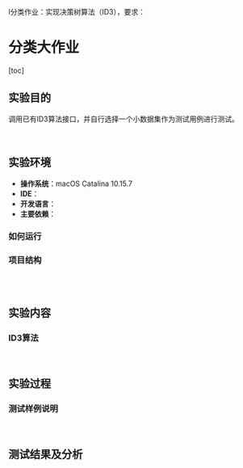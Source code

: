 l分类作业：实现决策树算法（ID3），要求：

# 分类大作业

[toc]

## 实验目的

调用已有ID3算法接口，并自行选择一个小数据集作为测试用例进行测试。

<br/>

## 实验环境

- **操作系统**：macOS Catalina 10.15.7
- **IDE**：
- **开发语言**：
- **主要依赖**：

### 如何运行

### 项目结构

```

```

<br/>

## 实验内容

### ID3算法

<br/>

## 实验过程

### 测试样例说明

<br/>

## 测试结果及分析

